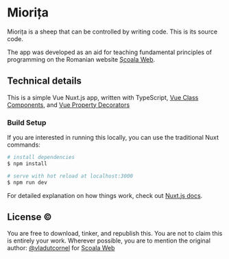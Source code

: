 # Miorița

Miorița is a sheep that can be controlled by writing code. This is its source code.

The app was developed as an aid for teaching fundamental principles of programming on the Romanian website [Școala Web](https://scoalaweb.ro).

## Technical details

This is a simple Vue Nuxt.js app, written with TypeScript, 
[Vue Class Components](https://class-component.vuejs.org/), 
and [Vue Property Decorators](https://github.com/kaorun343/vue-property-decorator#readme)

### Build Setup

If you are interested in running this locally, you can use the traditional Nuxt commands:

```bash
# install dependencies
$ npm install

# serve with hot reload at localhost:3000
$ npm run dev
```

For detailed explanation on how things work, check out [Nuxt.js docs](https://nuxtjs.org).

## License &copy;

You are free to download, tinker, and republish this.
You are not to claim this is entirely your work. 
Wherever possible, you are to mention the original author: 
[@vladutcornel](https://github.com/vladutcornel) for [Școala Web](https://scoalaweb.ro)
